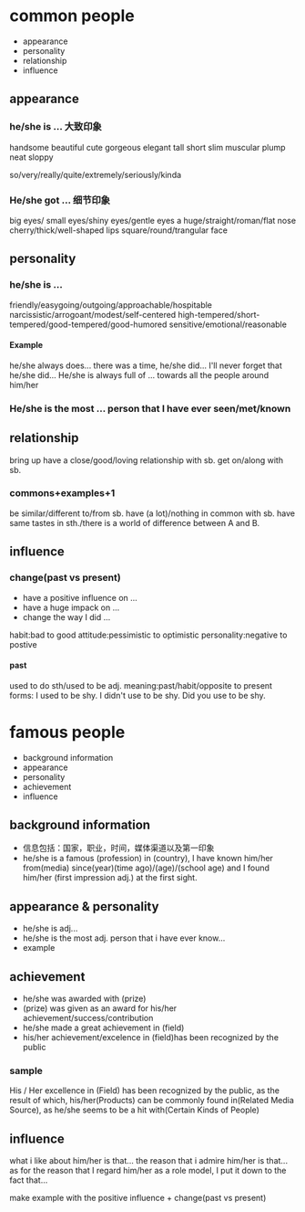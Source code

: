 # common people 

* appearance
* personality
* relationship
* influence

## appearance

### he/she is ... 大致印象

handsome beautiful cute gorgeous elegant
tall short slim muscular plump
neat sloppy

so/very/really/quite/extremely/seriously/kinda

### He/she got ... 细节印象

big eyes/ small eyes/shiny eyes/gentle eyes
a huge/straight/roman/flat nose
cherry/thick/well-shaped lips
square/round/trangular face

## personality

### he/she is ... 

friendly/easygoing/outgoing/approachable/hospitable
narcissistic/arrogoant/modest/self-centered
high-tempered/short-tempered/good-tempered/good-humored
sensitive/emotional/reasonable

#### Example

he/she always does...
there was a time, he/she did...
I'll never forget that he/she did...
He/she is always full of ... towards all the people around him/her

### He/she is the most ... person that I have ever seen/met/known

## relationship

bring up
have a close/good/loving relationship with sb.
get on/along with sb.

### commons+examples+1

be similar/different to/from sb.
have (a lot)/nothing in common with sb.
have same tastes in sth./there is a world of difference between A and B.

## influence

### change(past vs present)

* have a positive influence on ...
* have a huge impack on ...
* change the way I did ...

habit:bad to good
attitude:pessimistic to optimistic
personality:negative to postive

#### past

used to do sth/used to be adj.
meaning:past/habit/opposite to present
forms:  I used to be shy.
        I didn't use to be shy.
        Did you use to be shy.

# famous people 

* background information
* appearance
* personality
* achievement
* influence

## background information

* 信息包括：国家，职业，时间，媒体渠道以及第一印象
* he/she is a famous (profession) in (country), I have known him/her from(media) since(year)(time ago)/(age)/(school age) and I found him/her (first impression adj.) at the first sight.

## appearance & personality

* he/she is adj...
* he/she is the most adj. person that i have ever know...
* example

## achievement

* he/she was awarded with (prize)
* (prize) was given as an award for his/her achievement/success/contribution
* he/she made a great achievement in (field)
* his/her achievement/excelence in (field)has been recognized by the public

### sample

His / Her excellence in (Field) has been recognized by the public, as the result of which, his/her(Products) can be commonly found in(Related Media Source), as he/she seems to be a hit with(Certain Kinds of People)

## influence

what i like about him/her is that...
the reason that i admire him/her is that...
as for the reason that I regard him/her as a role model, I put it down to the fact that...

make example with the positive influence
+
change(past vs present)

